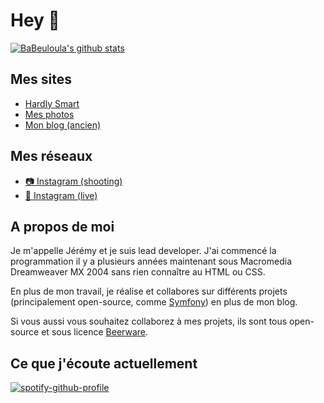 # Hey 👋

[![BaBeuloula's github stats](https://github-readme-stats.vercel.app/api?username=babeuloula&count_private=true&show_icons=true&theme=gotham)](https://github.com/babeuloula/babeuloula)

## Mes sites

- [Hardly Smart](https://www.hardly-smart.fr)
- [Mes photos](https://www.jeremy-reynaud.fr)
- [Mon blog (ancien)](https://www.babeuloula.fr)

## Mes réseaux

- [📷 Instagram (shooting)](https://www.instagram.com/jeremy.photos.shoot/)
- [🤘 Instagram (live)](https://www.instagram.com/jeremy.photos.live/)

## A propos de moi

Je m'appelle Jérémy et je suis lead developer. J'ai commencé la programmation il y a plusieurs années maintenant sous Macromedia Dreamweaver MX 2004 sans rien connaître au HTML ou CSS.

En plus de mon travail, je réalise et collabores sur différents projets (principalement open-source, comme [Symfony](https://github.com/symfony/symfony/pulls?q=is%3Apr+sort%3Aupdated-desc+author%3Ababeuloula+is%3Amerged)) en plus de mon blog.

<!--
### Mes principaux repos

<a href="https://github.com/babeuloula/github-pr-review" title="Github PR Review">
  <img align="center" src="https://github-readme-stats.vercel.app/api/pin/?username=babeuloula&repo=github-pr-review&theme=gotham" />
</a>
<a href="https://github.com/babeuloula/phpcs" title="PHPCS">
  <img align="center" src="https://github-readme-stats.vercel.app/api/pin/?username=babeuloula&repo=phpcs&theme=gotham" />
</a>
-->

Si vous aussi vous souhaitez collaborez à mes projets, ils sont tous open-source et sous licence [Beerware](https://fr.wikipedia.org/wiki/Beerware).

## Ce que j'écoute actuellement

<div class="text-center">
	<a href="https://github.com/kittinan/spotify-github-profile" 
		 target="_blank" 
		 title="spotify-github-profile"
		 rel="noopener"
	>
		<img src="https://spotify-github-profile.vercel.app/api/view?uid=babeuloula&cover_image=true&theme=default&bar_color=53b14f&bar_color_cover=true" 
				 class="img-fluid"
				 alt="spotify-github-profile"
	  >
	</a>
</div>

<!--
Cards générées avec : https://github.com/anuraghazra/github-readme-stats

**babeuloula/babeuloula** is a ✨ _special_ ✨ repository because its `README.md` (this file) appears on your GitHub profile.

Here are some ideas to get you started:

- 🔭 I’m currently working on ...
- 🌱 I’m currently learning ...
- 👯 I’m looking to collaborate on ...
- 🤔 I’m looking for help with ...
- 💬 Ask me about ...
- 📫 How to reach me: ...
- 😄 Pronouns: ...
- ⚡ Fun fact: ...
-->
